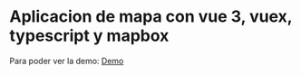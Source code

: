 # Aplicacion de mapa con vue 3, vuex, typescript y mapbox

Para poder ver la demo: [Demo](https://aesthetic-liger-e0496c.netlify.app)